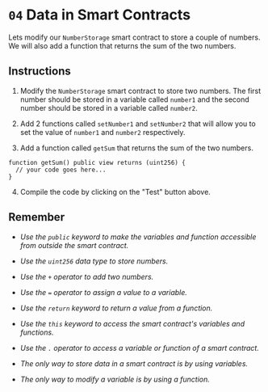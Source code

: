 # `04` Data in Smart Contracts

Lets modify our `NumberStorage` smart contract to store a couple of numbers. We will also add a function that returns the sum of the two numbers.

## Instructions

1. Modify the `NumberStorage` smart contract to store two numbers. The first number should be stored in a variable called `number1` and the second number should be stored in a variable called `number2`.

2. Add 2 functions called `setNumber1` and `setNumber2` that will allow you to set the value of `number1` and `number2` respectively.

3. Add a function called `getSum` that returns the sum of the two numbers.

```solidity
function getSum() public view returns (uint256) {
  // your code goes here...
}

```

4. Compile the code by clicking on the "Test" button above.

## Remember

- _Use the `public` keyword to make the variables and function accessible from outside the smart contract._

- _Use the `uint256` data type to store numbers._

- _Use the `+` operator to add two numbers._

- _Use the `=` operator to assign a value to a variable._

- _Use the `return` keyword to return a value from a function._

- _Use the `this` keyword to access the smart contract's variables and functions._

- _Use the `.` operator to access a variable or function of a smart contract._

- _The only way to store data in a smart contract is by using variables._

- _The only way to modify a variable is by using a function._
